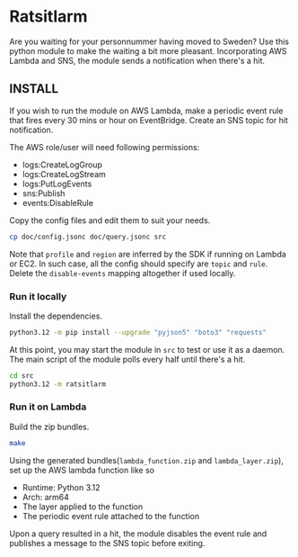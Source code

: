 # Ratsitlarm
Are you waiting for your personnummer having moved to Sweden? Use this python
module to make the waiting a bit more pleasant. Incorporating AWS Lambda and
SNS, the module sends a notification when there's a hit.

## INSTALL
If you wish to run the module on AWS Lambda, make a periodic event rule that
fires every 30 mins or hour on EventBridge. Create an SNS topic for hit
notification.

The AWS role/user will need following permissions:

- logs:CreateLogGroup
- logs:CreateLogStream
- logs:PutLogEvents
- sns:Publish
- events:DisableRule

Copy the config files and edit them to suit your needs.

```sh
cp doc/config.jsonc doc/query.jsonc src
```

Note that `profile` and `region` are inferred by the SDK if running on Lambda or
EC2. In such case, all the config should specify are `topic` and `rule`. Delete
the `disable-events` mapping altogether if used locally.

### Run it locally
Install the dependencies.

```sh
python3.12 -m pip install --upgrade "pyjson5" "boto3" "requests"
```

At this point, you may start the module in `src` to test or use it as a daemon.
The main script of the module polls every half until there's a hit.

```sh
cd src
python3.12 -m ratsitlarm
```

### Run it on Lambda
Build the zip bundles.

```sh
make
```

Using the generated bundles(`lambda_function.zip` and `lambda_layer.zip`), set
up the AWS lambda function like so

- Runtime: Python 3.12
- Arch: arm64
- The layer applied to the function
- The periodic event rule attached to the function

Upon a query resulted in a hit, the module disables the event rule and publishes
a message to the SNS topic before exiting.
